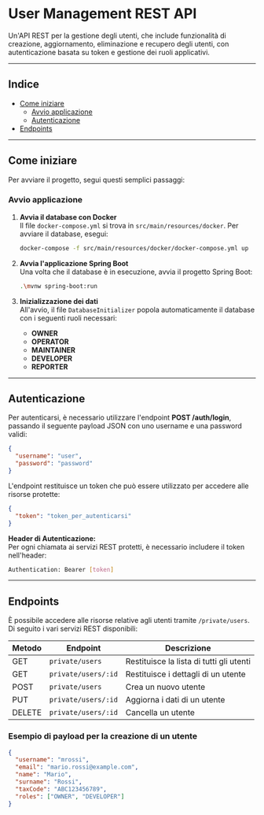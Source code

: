 # User Management REST API

Un'API REST per la gestione degli utenti, che include funzionalità di creazione, aggiornamento, eliminazione e recupero degli utenti, con autenticazione basata su token e gestione dei ruoli applicativi.

---

## Indice

- [Come iniziare](#come-iniziare)
    - [Avvio applicazione](#avvio-applicazione)
    - [Autenticazione](#Autenticazione)
- [Endpoints](#endpoints)

---

## Come iniziare

Per avviare il progetto, segui questi semplici passaggi:

### Avvio applicazione

1. **Avvia il database con Docker**  
   Il file `docker-compose.yml` si trova in `src/main/resources/docker`. Per avviare il database, esegui:
   ```bash
   docker-compose -f src/main/resources/docker/docker-compose.yml up
   ```

2. **Avvia l'applicazione Spring Boot**  
   Una volta che il database è in esecuzione, avvia il progetto Spring Boot:
   ```bash
   .\mvnw spring-boot:run
   ```

3. **Inizializzazione dei dati**  
   All'avvio, il file `DatabaseInitializer` popola automaticamente il database con i seguenti ruoli necessari:
    - **OWNER**
    - **OPERATOR**
    - **MAINTAINER**
    - **DEVELOPER**
    - **REPORTER**

---

## Autenticazione

Per autenticarsi, è necessario utilizzare l'endpoint **POST /auth/login**, passando il seguente payload JSON con uno username e una password validi:
```json
{
  "username": "user",
  "password": "password"
}
```

L'endpoint restituisce un token che può essere utilizzato per accedere alle risorse protette:
```json
{
  "token": "token_per_autenticarsi"
}
```

**Header di Autenticazione:**  
Per ogni chiamata ai servizi REST protetti, è necessario includere il token nell'header:
```bash
Authentication: Bearer [token]
```

---

## Endpoints

È possibile accedere alle risorse relative agli utenti tramite `/private/users`. Di seguito i vari servizi REST disponibili:

| Metodo | Endpoint              | Descrizione                              |
|--------|-----------------------|------------------------------------------|
| GET    | `private/users`       | Restituisce la lista di tutti gli utenti |
| GET    | `private/users/:id`   | Restituisce i dettagli di un utente      |
| POST   | `private/users`       | Crea un nuovo utente                     |
| PUT    | `private/users/:id`   | Aggiorna i dati di un utente             |
| DELETE | `private/users/:id`   | Cancella un utente                       |

### Esempio di payload per la creazione di un utente
```json
{
  "username": "mrossi",
  "email": "mario.rossi@example.com",
  "name": "Mario",
  "surname": "Rossi",
  "taxCode": "ABC123456789",
  "roles": ["OWNER", "DEVELOPER"]
}
```